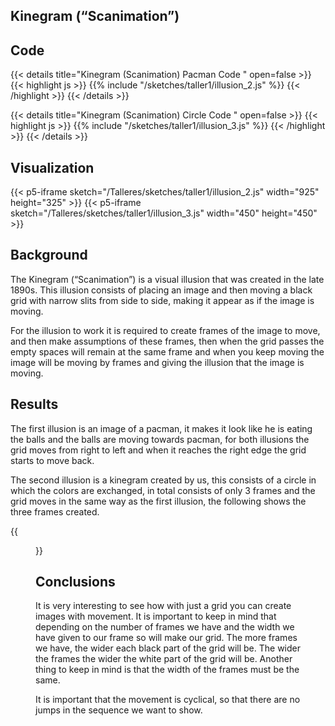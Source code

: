 ## Kinegram (“Scanimation”)

## Code
{{< details title="Kinegram (Scanimation) Pacman Code " open=false >}}
{{< highlight js >}}
{{% include "/sketches/taller1/illusion_2.js" %}}
{{< /highlight >}}
{{< /details >}}

{{< details title="Kinegram (Scanimation) Circle Code " open=false >}}
{{< highlight js >}}
{{% include "/sketches/taller1/illusion_3.js" %}}
{{< /highlight >}}
{{< /details >}}


## Visualization
{{< p5-iframe sketch="/Talleres/sketches/taller1/illusion_2.js" width="925" height="325" >}}
{{< p5-iframe sketch="/Talleres/sketches/taller1/illusion_3.js" width="450" height="450" >}}

## Background
The Kinegram (“Scanimation”) is a visual illusion that was created in the late 1890s. This illusion consists of placing an image and then moving a black grid with narrow slits from side to side, making it appear as if the image is moving. 

For the illusion to work it is required to create frames of the image to move, and then make assumptions of these frames, then when the grid passes the empty spaces will remain at the same frame and when you keep moving the image will be moving by frames and giving the illusion that the image is moving.

## Results
The first illusion is an image of a pacman, it makes it look like he is eating the balls and the balls are moving towards pacman, for both illusions the grid moves from right to left and when it reaches the right edge the grid starts to move back.

The second illusion is a kinegram created by us, this consists of a circle in which the colors are exchanged, in total consists of only 3 frames and the grid moves in the same way as the first illusion, the following shows the three frames created. 

{{<figure src="/Talleres/sketches/taller1/assets/fotogramas.png">}}

## Conclusions
It is very interesting to see how with just a grid you can create images with movement. It is important to keep in mind that depending on the number of frames we have and the width we have given to our frame so will make our grid. The more frames we have, the wider each black part of the grid will be. The wider the frames the wider the white part of the grid will be. Another thing to keep in mind is that the width of the frames must be the same. 

It is important that the movement is cyclical, so that there are no jumps in the sequence we want to show.